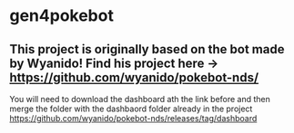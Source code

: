 # gen4pokebot
This project is originally based on the bot made by Wyanido! 
Find his project here -> https://github.com/wyanido/pokebot-nds/
------------------------------------------------------------------------
You will need to download the dashboard ath the link before and then merge the folder with the dashbaord folder already in the project
https://github.com/wyanido/pokebot-nds/releases/tag/dashboard
